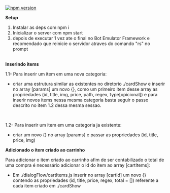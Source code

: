 [![npm version](https://badge.fury.io/js/nodemon.svg)](https://badge.fury.io/js/nodemon)

<strong>Setup</strong>
<ol>
<li>Instalar as deps com npm i </li>
<li>Inicializar o server com npm start </li>
<li>depois de executar 1 vez ate o final no Bot Emulator Framework e recomendado que reinicie o servidor atraves do comando "rs" no prompt </li>
</ol>

<br/>
<strong>Inserindo items</strong>
<p>
    1.1- Para inserir um item em uma nova categoria: 
</p>

<ul>
 <li>criar uma estrutura similar as existentes no diretorio ./cardShow e inserir no array [params] um novo {}, como um primeiro item desse array as propriedades (id, title, img, price, path, regex, type[opicional]) e para inserir novos items nessa mesma categoria basta seguir o passo descrito no item 1.2 dessa mesma sessao.</li>
</ul>

<br/>
<p>
    1.2- Para inserir um item em uma categoria ja existente:
</p>

 <ul>
 <li>criar um novo {} no array [params] e passar as propriedades (id, title, price, img)</li>
 </ul>

<strong>Adicionado o item criado ao carrinho</strong>
<p>
    Para adicionar o item criado ao carrinho afim de ser contabilizado o total de uma compra é necessário adicionar o id do item ao array [cartItems]:
</p>

<ul>
<li>Em ./dialogFlow/cartItems.js inserir no array [cartId] um novo {} contendo as propriedades (id, title, price, regex, total = []) referente a cada item criado em ./cardShow</li>
</ul>